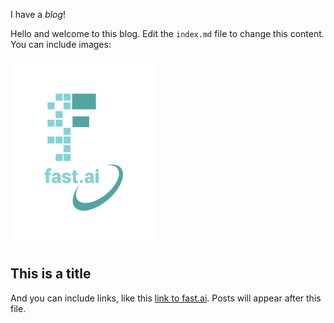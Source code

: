 I have a *blog*!

Hello and welcome to this blog. Edit the `index.md` file to change this content. You can include images:

![Image of fast.ai logo](images/logo.png)

## This is a title

And you can include links, like this [link to fast.ai](https://www.fast.ai). Posts will appear after this file.


